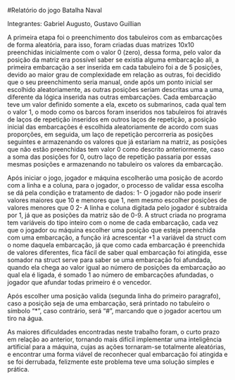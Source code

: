 #Relatório do jogo Batalha Naval 

Integrantes: Gabriel Augusto, Gustavo Guillian 

 

A primeira etapa foi o preenchimento dos tabuleiros com as embarcações de forma aleatória, para isso, foram criadas duas matrizes 10x10 preenchidas inicialmente com o valor 0 (zero), dessa forma, pelo valor da posição da matriz era possível saber se existia alguma embarcação ali, a primeira embarcação a ser inserida em cada tabuleiro foi a de 5 posições, devido ao maior grau de complexidade em relação as outras, foi decidido que o seu preenchimento seria manual, onde após um ponto inicial ser escolhido aleatoriamente, as outras posições seriam descritas uma a uma, diferente da lógica inserida nas outras embarcações. Cada embarcação teve um valor definido somente a ela, exceto os submarinos, cada qual tem o valor 1, o modo como os barcos foram inseridos nos tabuleiros foi através de laços de repetição inseridos em outros laços de repetição, a posição inicial das embarcações é escolhida aleatoriamente de acordo com suas proporções, em seguida, um laço de repetição percorreria as posições seguintes e armazenando os valores que já estariam na matriz, as posições que não estão preenchidas tem valor 0 como descrito anteriormente, caso a soma das posições for 0, outro laço de repetição passaria por essas mesmas posições e armazenando no tabuleiro os valores da embarcação. 

Após iniciar o jogo, jogador e máquina escolherão uma posição de acordo com a linha e a coluna, para o jogador, o processo de validar essa escolha se dá pela condição e tratamento de dados: 1- O jogador não pode inserir valores maiores que 10 e menores que 1, nem mesmo escolher posições de valores menores que 0 2- A linha e coluna digitada pelo jogador é subtraída por 1, já que as posições da matriz são de 0-9. A struct criada no programa tem variáveis do tipo inteiro com o nome de cada embarcação, cada vez que o jogador ou máquina escolher uma posição que esteja preenchida com uma embarcação, a função irá acrescentar +1 a variável da struct com o nome daquela embarcação, já que como cada embarcação é preenchida de valores diferentes, fica fácil de saber qual embarcação foi atingida, esse somador na struct serve para saber se uma embarcação foi afundada, quando ela chega ao valor igual ao número de posições da embarcação ao qual ela é ligada, é somado 1 ao número de embarcações afundadas, o jogador que afundar todas primeiro é o vencedor. 

Após escolher uma posição valida (segunda linha do primeiro paragrafo), caso a posição seja de uma embarcação, será printado no tabuleiro o símbolo “*”, caso contrário, será “#”, marcando que o jogador acertou um tiro na água.  

As maiores dificuldades encontradas neste trabalho foram, o curto prazo em relação ao anterior, tornando mais difícil implementar uma inteligência artificial para a máquina, cujas as ações tornaram-se totalmente aleatórias, e encontrar uma forma viável de reconhecer qual embarcação foi atingida e se foi derrubada, felizmente este problema teve uma solução simples e prática. 
